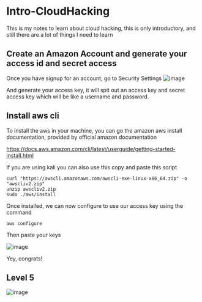 # Intro-CloudHacking
This is my notes to learn about cloud hacking, this is only introductory, and still there are a lot of things I need to learn


## Create an Amazon Account and generate your access id and secret access

Once you have signup for an account, go to Security Settings
![image](https://github.com/user-attachments/assets/fc4e09cc-19d6-4b96-8bcb-675a03372618)

And generate your access key, it will spit out an access key and secret access key which will be like a username and password.

## Install aws cli 

To install the aws in your machine, you can go the amazon aws install documentation, provided by official amazon documentation

https://docs.aws.amazon.com/cli/latest/userguide/getting-started-install.html

If you are using kali you can also use this copy and paste this script
```
curl "https://awscli.amazonaws.com/awscli-exe-linux-x86_64.zip" -o "awscliv2.zip"
unzip awscliv2.zip
sudo ./aws/install
```

Once installed, we can now configure to use our access key using the command

```
aws configure
```
Then paste your keys

![image](https://github.com/user-attachments/assets/6bd36beb-5de8-4dd9-8dd9-f4dda623ffd2)



Yey, congrats!

## Level 5

![image](https://github.com/user-attachments/assets/02d5d9d8-6d2b-43fe-91db-215dce2b1e6b)
